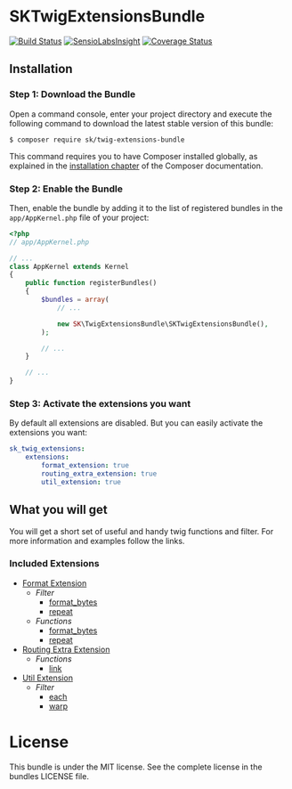 SKTwigExtensionsBundle
======================

[![Build Status](https://api.travis-ci.org/skroczek/SKTwigExtensionsBundle.svg?branch=master)](https://travis-ci.org/skroczek/SKTwigExtensionsBundle) [![SensioLabsInsight](https://insight.sensiolabs.com/projects/188ea27b-9694-4712-8782-e80596550065/mini.png)](https://insight.sensiolabs.com/projects/188ea27b-9694-4712-8782-e80596550065) [![Coverage Status](https://coveralls.io/repos/github/skroczek/SKTwigExtensionsBundle/badge.svg?branch=master)](https://coveralls.io/github/skroczek/SKTwigExtensionsBundle?branch=master)

Installation
------------

### Step 1: Download the Bundle


Open a command console, enter your project directory and execute the
following command to download the latest stable version of this bundle:

```console
$ composer require sk/twig-extensions-bundle
```

This command requires you to have Composer installed globally, as explained
in the [installation chapter](https://getcomposer.org/doc/00-intro.md)
of the Composer documentation.

### Step 2: Enable the Bundle

Then, enable the bundle by adding it to the list of registered bundles
in the `app/AppKernel.php` file of your project:

```php
<?php
// app/AppKernel.php

// ...
class AppKernel extends Kernel
{
    public function registerBundles()
    {
        $bundles = array(
            // ...

            new SK\TwigExtensionsBundle\SKTwigExtensionsBundle(),
        );

        // ...
    }

    // ...
}
```

### Step 3: Activate the extensions you want

By default all extensions are disabled. But you can easily activate the extensions you want:

```yml
sk_twig_extensions:
    extensions:
        format_extension: true
        routing_extra_extension: true
        util_extension: true
```

What you will get
-----------------

You will get a short set of useful and handy twig functions and filter. For more information and examples follow the links. 

### Included Extensions

* [Format Extension](Resources/doc/FormatExtension.md)
  * *Filter*
    * [format_bytes](Resources/doc/FormatExtension.md#filter-format_bytes)
    * [repeat](Resources/doc/FormatExtension.md#filter-repeat)
  * *Functions*
    * [format_bytes](Resources/doc/FormatExtension.md#function-format_bytes)
    * [repeat](Resources/doc/FormatExtension.md#function-format_bytes)
* [Routing Extra Extension](Resources/doc/RoutingExtraExtension.md)
  * *Functions*
    * [link](Resources/doc/RoutingExtraExtension.md#function-link)
* [Util Extension](Resources/doc/UtilExtension.md)
  * *Filter*
    * [each](Resources/doc/UtilExtension.md#filter-each)
    * [warp](Resources/doc/UtilExtension.md#filter-wrap)
    
License
==========

This bundle is under the MIT license. See the complete license in the bundles LICENSE file.


